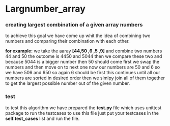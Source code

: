 # Largnumber_array
### creating largest combination of a given array numbers
to achieve this goal we have come up whit the idea of combining two numbers and comparing their combination with each other.

**for example:**
we take the aaray **[44,50 ,6 ,5 ,9]** and combine two numbers 44 and 50 the outcome is 4450 and 5044 then we compare these two and because 5044 is a bigger number then 50 should
come first we swap the numbers and then move on to next one now our numbers are 50 and 6 so we have 506 and 650 so again 6 should be first this continues until all our numbers are sorted
in desired order then we simlpy join all of them together to get the largest possible number out of the given number.
### test
to test this algorithm we have prepared the **test.py** file which uses unittest package to run the testcases to use this file just put your testcases in the **self.test_cases** list
and run the file.
